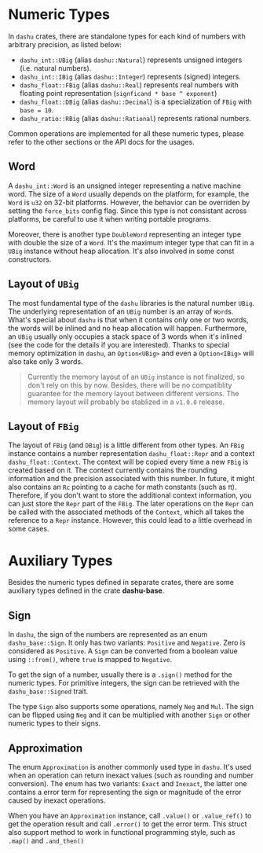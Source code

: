 # Numeric Types

In `dashu` crates, there are standalone types for each kind of numbers with arbitrary precision, as listed below:

- `dashu_int::UBig` (alias `dashu::Natural`) represents unsigned integers (i.e. natural numbers).
- `dashu_int::IBig` (alias `dashu::Integer`) represents (signed) integers.
- `dashu_float::FBig` (alias `dashu::Real`) represents real numbers with floating point representation (`signficand * base ^ exponent`)
- `dashu_float::DBig` (alias `dashu::Decimal`) is a specialization of `FBig` with `base = 10`.
- `dashu_ratio::RBig` (alias `dashu::Rational`) represents rational numbers.

Common operations are implemented for all these numeric types, please refer to the other sections or the API docs for the usages.

## Word

A `dashu_int::Word` is an unsigned integer representing a native machine word. The size of a `Word` usually depends on the platform, for example, the `Word` is `u32` on 32-bit platforms. However, the behavior can be overriden by setting the `force_bits` config flag. Since this type is not consistant across platforms, be careful to use it when writing portable programs.

Moreover, there is another type `DoubleWord` representing an integer type with double the size of a `Word`. It's the maximum integer type that can fit in a `UBig` instance without heap allocation. It's also involved in some const constructors.

## Layout of `UBig`

The most fundamental type of the `dashu` libraries is the natural number `UBig`. The underlying representation of an `UBig` number is an array of `Word`s. What's special about `dashu` is that when it contains only one or two words, the words will be inlined and no heap allocation will happen. Furthermore, an `UBig` usually only occupies a stack space of 3 words when it's inlined (see the code for the details if you are interested). Thanks to special memory optimization in `dashu`, an `Option<UBig>` and even a `Option<IBig>` will also take only 3 words.

> Currently the memory layout of an `UBig` instance is not finalized, so don't rely on this by now. Besides, there will be no compatiblity guarantee for the memory layout between different versions. The memory layout will probably be stablized in a `v1.0.0` release.

## Layout of `FBig`

The layout of `FBig` (and `DBig`) is a little different from other types. An `FBig` instance contains a number representation `dashu_float::Repr` and a context `dashu_float::Context`. The context will be copied every time a new `FBig` is created based on it. The context currently contains the rounding information and the precision associated with this number. In future, it might also contains an `Rc` pointing to a cache for math constants (such as π). Therefore, if you don't want to store the additional context information, you can just store the `Repr` part of the `FBig`. The later operations on the `Repr` can be called with the associated methods of the `Context`, which all takes the reference to a `Repr` instance. However, this could lead to a little overhead in some cases.

# Auxiliary Types

Besides the numeric types defined in separate crates, there are some auxiliary types defined in the crate **dashu-base**.

## Sign

In `dashu`, the sign of the numbers are represented as an enum `dashu_base::Sign`. It only has two variants: `Positive` and `Negative`. Zero is considered as `Positive`. A `Sign` can be converted from a boolean value using `::from()`, where `true` is mapped to `Negative`.

To get the sign of a number, usually there is a `.sign()` method for the numeric types. For primitive integers, the sign can be retrieved with the `dashu_base::Signed` trait.

The type `Sign` also supports some operations, namely `Neg` and `Mul`. The sign can be flipped using `Neg` and it can be multiplied with another `Sign` or other numeric types to their signs.

## Approximation

The enum `Approximation` is another commonly used type in `dashu`. It's used when an operation can return inexact values (such as rounding and number conversion). The enum has two variants: `Exact` and `Inexact`, the latter one contains a error term for representing the sign or magnitude of the error caused by inexact operations.

When you have an `Approximation` instance, call `.value()` or `.value_ref()` to get the operation result and call `.error()` to get the error term. This struct also support method to work in functional programming style, such as `.map()` and `.and_then()`
